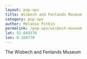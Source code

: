 ```yaml
---
layout: pop-ups
title: Wisbech and Fenlands Museum
category: pop-ups
author: Melanie Pitkin
permalink: /pop-ups/wisbech-museum
lat: 52.664370
lon: 0.160770
---
```


The Wisbech and Fenlands Museum 
